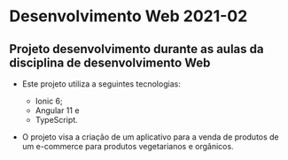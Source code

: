 # Desenvolvimento Web 2021-02

## Projeto desenvolvimento durante as aulas da disciplina de desenvolvimento Web
* Este projeto utiliza a seguintes tecnologias:
	* Ionic 6;
	* Angular 11 e
	* TypeScript.

* O projeto visa a criação de um aplicativo para a venda de produtos de um e-commerce para produtos vegetarianos e orgânicos.